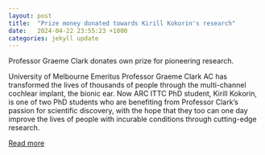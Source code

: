 ```yaml
---
layout: post
title:  "Prize money donated towards Kirill Kokorin's research"
date:   2024-04-22 23:55:23 +1000
categories: jekyll update
---
```

Professor Graeme Clark donates own prize for pioneering research.

University of Melbourne Emeritus Professor Graeme Clark AC has transformed the lives of thousands of people through the multi-channel cochlear implant, the bionic ear.  Now ARC ITTC PhD student, Kirill Kokorin, is one of two PhD students who are benefiting from Professor Clark’s passion for scientific discovery, with the hope that they too can one day improve the lives of people with incurable conditions through cutting-edge research.
 
[Read more](https://eng.unimelb.edu.au/ingenium/professor-graeme-clark-donates-own-prize-for-pioneering-research)
